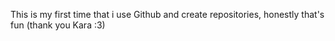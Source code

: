 This is my first time that i use Github and create repositories,
honestly that's fun
(thank you Kara :3)